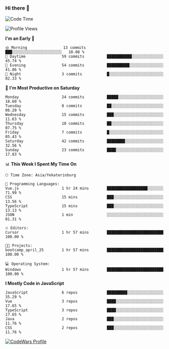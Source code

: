### Hi there 👋

<!--START_SECTION:waka-->
![Code Time](http://img.shields.io/badge/Code%20Time-184%20hrs%2051%20mins-blue)

![Profile Views](http://img.shields.io/badge/Profile%20Views-0-blue)

**I'm an Early 🐤** 

```text
🌞 Morning                13 commits          ███░░░░░░░░░░░░░░░░░░░░░░   10.08 % 
🌆 Daytime                59 commits          ███████████░░░░░░░░░░░░░░   45.74 % 
🌃 Evening                54 commits          ██████████░░░░░░░░░░░░░░░   41.86 % 
🌙 Night                  3 commits           █░░░░░░░░░░░░░░░░░░░░░░░░   02.33 % 
```
📅 **I'm Most Productive on Saturday** 

```text
Monday                   24 commits          █████░░░░░░░░░░░░░░░░░░░░   18.60 % 
Tuesday                  8 commits           ██░░░░░░░░░░░░░░░░░░░░░░░   06.20 % 
Wednesday                15 commits          ███░░░░░░░░░░░░░░░░░░░░░░   11.63 % 
Thursday                 10 commits          ██░░░░░░░░░░░░░░░░░░░░░░░   07.75 % 
Friday                   7 commits           █░░░░░░░░░░░░░░░░░░░░░░░░   05.43 % 
Saturday                 42 commits          ████████░░░░░░░░░░░░░░░░░   32.56 % 
Sunday                   23 commits          ████░░░░░░░░░░░░░░░░░░░░░   17.83 % 
```


📊 **This Week I Spent My Time On** 

```text
🕑︎ Time Zone: Asia/Yekaterinburg

💬 Programming Languages: 
Vue.js                   1 hr 24 mins        ██████████████████░░░░░░░   71.99 % 
CSS                      15 mins             ███░░░░░░░░░░░░░░░░░░░░░░   13.56 % 
TypeScript               15 mins             ███░░░░░░░░░░░░░░░░░░░░░░   13.13 % 
JSON                     1 min               ░░░░░░░░░░░░░░░░░░░░░░░░░   01.31 % 

🔥 Editors: 
Cursor                   1 hr 57 mins        █████████████████████████   100.00 % 

🐱‍💻 Projects: 
bootcamp_april_25        1 hr 57 mins        █████████████████████████   100.00 % 

💻 Operating System: 
Windows                  1 hr 57 mins        █████████████████████████   100.00 % 
```

**I Mostly Code in JavaScript** 

```text
JavaScript               6 repos             █████████░░░░░░░░░░░░░░░░   35.29 % 
Vue                      3 repos             ████░░░░░░░░░░░░░░░░░░░░░   17.65 % 
TypeScript               3 repos             ████░░░░░░░░░░░░░░░░░░░░░   17.65 % 
Java                     2 repos             ███░░░░░░░░░░░░░░░░░░░░░░   11.76 % 
CSS                      2 repos             ███░░░░░░░░░░░░░░░░░░░░░░   11.76 % 
```




<!--END_SECTION:waka-->

[![CodeWars Profile](https://www.codewars.com/users/jange4ik/badges/small)](https://www.codewars.com/users/jange4ik)

